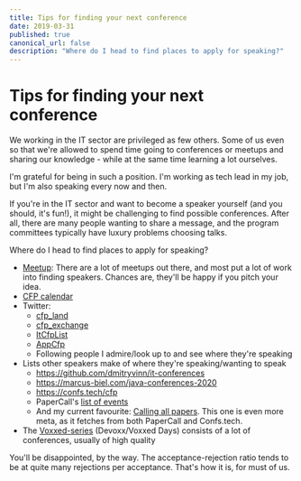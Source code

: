 ```yaml
---
title: Tips for finding your next conference
date: 2019-03-31
published: true
canonical_url: false
description: "Where do I head to find places to apply for speaking?"
---
```

# Tips for finding your next conference

We working in the IT sector are privileged as few others. 
Some of us even so that we're allowed to spend time going to conferences or meetups and sharing our knowledge - while at the same time learning a lot ourselves.

I'm grateful for being in such a position. I'm working as tech lead in my job, but I'm also speaking every now and then.
  
 If you're in the IT sector and want to become a speaker yourself (and you should, it's fun!), it might be challenging to find possible conferences. 
 After all, there are many people wanting to share a message, and the program committees typically have luxury problems choosing talks.
 
 Where do I head to find places to apply for speaking?

 - <a href="https://www.meetup.com/">Meetup</a>: There are a lot of meetups out there, and most put a lot of work into finding speakers. Chances are, they'll be happy if you pitch your idea.  
 - <a href="https://cfpcalendar.com/">CFP calendar</a>
 - Twitter:
   - <a href="https://twitter.com/cfp_land">cfp_land</a>
   - <a href="https://twitter.com/cfp_exchange">cfp_exchange</a>
   - <a href="https://twitter.com/ItCfpList">ItCfpList</a>
   - <a href="https://twitter.com/AppCfp">AppCfp</a>
   - Following people I admire/look up to and see where they're speaking
- Lists other speakers make of where they're speaking/wanting to speak
    - <a href="https://github.com/dmitryvinn/it-conferences">https://github.com/dmitryvinn/it-conferences</a>
    - <a href="https://marcus-biel.com/java-conferences-2020">https://marcus-biel.com/java-conferences-2020</a>
    - <a href="https://confs.tech/cfp">https://confs.tech/cfp</a>
    - PaperCall's <a href="https://www.papercall.io/events">list of events</a>
    - And my current favourite: <a href="https://callingallpapers.com">Calling all papers</a>. This one is even more meta, as it fetches from both PaperCall and Confs.tech.
- The <a href="https://beta.voxxeddays.com/#/">Voxxed-series</a> (Devoxx/Voxxed Days) consists of a lot of conferences, usually of high quality 


You'll be disappointed, by the way. The acceptance-rejection ratio tends to be at quite many rejections per acceptance. That's how it is, for must of us.